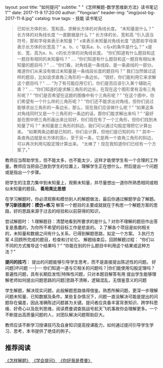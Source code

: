 ﻿layout:     post
title:      "如何提问"
subtitle:   " \"《怎样解题-数学思维新方法》读书笔记1\""
date:       2017-11-8 17:20:00
author:     "Yongxian"
header-img: "img/post-bg-2017-11-8.jpg"
catalog: true
tags:
    - 技能  读书笔记


>已知长方体的长、宽和高，求解长方体的对角线长度。
“未知量是什么？”
长方体的对角线长度
“一直数据是什么？”
长方体的长、宽和高
“引入适当符号，那和字母来表示未知量？”
x来表示未知量对角线长度
“选那些字母来表示长方体的长宽高？”
a、b、c
"联系a、b、c与x的条件是什么？"
x是长、宽、高为a、b、c的长方体的对角线长度。
“你们知道有什么题目和这一题目有相同的未知量吗？”
....
“你们知道有什么题目和这一题目有相似未知量的题目吗？”
....
“你们看，对角线是一条线段，是一条直线的一部分。难道你们从来没有做过未知量是一条线段长度的题目吗？”
我们当然做过这样的题目，比如说求直角三角形的一条边长。
“很好，你们能利用它来求解这个题目吗？”
....
“为了有可能应用它们，你们是否应该引入某个辅助元素？”
....
“你们知道的是求解三角形的边长，在现在这个图形里有没有三角形呢？”
“你们是否希望在这题的图像中有个三角形呢？”
“在这个图中，你们希望有一个什么样的三角形呢？”
“你们还不能求出对角线，但你们说过能够求出三角形的一条边长，那么，现在我们应该做什么呢？”
“如果这条对角线同时又是一个三角形的一条边的话，那你们能求解出来吗？”
“最好是在图中把三角形画出来比较好，你们现在有了一个三角形，但你们找到未知量了吗？”
未知量是三角形的斜边，我们可以通过勾股定理把它计算出来。
“如果两条边都是已知的，你们会计算，但他们是已知的吗？”
其中一条直角边就是长方体的高c，至于另一条，它是两一个直角三角形的斜边，可以再次利用勾股定理计算出来。
“太棒了！现在我知道你们已经有一个方案了。”


教师应当帮助学生，但不能太多，也不能太少，这样才能使学生有一个合理的工作量。教师应当把自己放到学生的位置上，理解学生正在想什么，然后提出一个问题或是指出一个步骤。

把学生的注意力集中到未知量上，观察未知量，并尽量想出一道你所熟悉相同或相似未知量的题目。
**善用类比思想**

在学习解题时，你必须观察和模仿别人的解题做法，最后你通过解题学会了解题。
**学习新技能时：模仿+练习**
解答一个题目的主要成就就在于构思一个解题方案的思路，好的思路来源于过去的经验和以前获得的知识，

尝试解题时：
1.理解题目：清楚地看到所要求的是什么？对你不理解的题目作出答复是愚蠢的，为你所不希望的目标工作是悲哀的。
2.了解各个项目是如何相关的，未知量和数据之间有什么关系，已得到解题思路，拟定一个方案。
3.执行方案
4.回顾所完成的题目，检查和讨论它。
解题结束后，回顾解题过程：
“你们以不同的方式推导这个结果吗？”
“你能在别的什么题目中利用这个结果或这种方法？”



**提问的技巧**：
提出的问题能够引导学生思考，而不是直接提出陈述性的问题。
好问题|坏问题
---|---
你们知道一道与它相关的问题吗？|你们能使用勾股定理吗？
普遍性问题，具有长期启发性|特殊性问题，只对本题目解答有用
提出学生能够理解老师如何提出问题思路的问题|思路不清晰，逻辑混乱，无借鉴意义的问题


学生解题，解决现实问题，此般解题思路值得借鉴。熟悉所解问题，更深一步理解问题未知量、已知数据及条件。某些复杂情况下，问题一直没解决可能是提出的问题存在偏差，因此准确陈述问题甚为关键。提问者应具备丰富背景知识、跨学科思维、好奇心以及批判思维，阅读费曼调查挑战号航天飞机事故你会理解更多。一个不断提出高质量问题的人，对团队解决问题帮助巨大。

教师应该不断学习授课技巧及自身知识提高授课能力，如何通过提问引导学生学习、思考，本书提供了绝佳的例子。

##  推荐阅读
[《怎样解题》](https://book.douban.com/subject/2124114/)
[《学会提问》](https://book.douban.com/subject/20428922/)
[《你好我是费曼》](https://book.douban.com/subject/26676530/)






